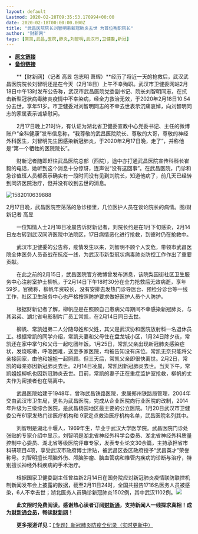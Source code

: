 ```yaml
---
layout: default
Lastmod: 2020-02-28T09:35:53.170994+00:00
date: 2020-02-18T00:00:00.000Z
title: "武昌医院院长刘智明患新冠肺炎去世 为首位殉职院长"
author: "财新网"
tags: [常凯,武昌,医院,肺炎,刘智明,武汉市,卫健委,新冠]
---
```


* [**原文链接**](http://www.caixin.com/2020-02-18/101517038.html)
* [**备份链接**](http://archive.is/9Ocxa)


　　**【财新网】（记者 高昱 包志明 萧辉）**经历了将近一天的抢救后，武汉武昌医院院长刘智明还是在今天（2月18日）上午不幸殉职。武汉市卫健委网站2月18日中午13时发布公告称，武汉市武昌医院党委副书记、院长刘智明同志，在抗击新型冠状病毒肺炎疫情中不幸染病，经全力救治无效，于2020年2月18日10:54分去世，享年51岁。市卫健委对刘智明同志的不幸去世表示沉痛哀悼，向刘智明同志的家属表示诚挚慰问。

　　2月17日晚上21时许，有认证为湖北省卫健委宣教中心党委书记、主任的微博账户“全科健康”发布信息称，“我尊敬的武昌医院院长、尊敬的大哥，尊敬的神经外科医生，刘智明先生因感染新冠肺炎，于2020年2月17日晚，走了”，并称他是“第一个牺牲的医院院长”。

　　财新记者随即赶往武昌医院总部（西院），途中亦打通武昌医院宣传科科长崔毅的电话，她听到这个消息十分惊讶，连声说“没有这回事”。在武昌医院，门诊和急诊值班人员都表示确实有一段时间没有见到刘院长，知道他病了，前几天已经转到同济医院治疗，但并没有收到去世的消息。

![1582010639888](/images/post/d0132d86d20bf7d1b5553372c3aecada.jpg)

2月17日晚，武昌医院空荡荡的急诊楼里，几位医护人员在谈论院长的病情。图/财新记者 高昱

　　一位知情人士2月18日凌晨告诉财新记者，刘院长约是在1月下旬感染，2月14日左右转到武汉同济医院中法院区，17日病情恶化进行抢救，到彼时仍在抢救中。

　　武汉市卫健委的公告称，疫情发生以来，刘智明不顾个人安危，带领市武昌医院全体医务人员奋战在抗疫一线，为武汉市新型冠状病毒肺炎防控工作作出了重要贡献。

　　在此之前的2月15日，武昌医院官方微博曾发布消息，该院梨园街社区卫生服务中心注射室护士柳帆，于2月14日下午18时30分在全力抢救后无效病逝，享年59岁。官微称，柳帆年资较长，没有安排去发热门诊导医台、预检分诊台等一线工作，社区卫生服务中心也严格按照防护要求做好医护人员个人防护。

　　根据财新记者了解，柳帆应是在照顾自己患病父母期间不幸感染新冠肺炎，与其弟弟、湖北省电影制片厂员工常凯，在2月14日同日去世。

　　柳帆、常凯姐弟二人分随母姓和父姓，其父是武汉协和医院放射科一名退休员工。根据常凯的同学介绍，常凯夫妻和父母住在盘龙城小区，1月24日除夕夜，常凯还在家中掌勺和父母一起吃团年饭。1月25日，常凯父亲出现新冠肺炎感染症状，发烧咳嗽，呼吸困难，送至多家医院，均被告知没有床位。常凯无奈只能将父亲接回家，由他和姐姐一起照顾。但三天后，常凯父亲即很快离世。2月2日，常凯的母亲亦因新冠肺炎去世。2月14日凌晨，常凯因新冠肺炎去世。当天下午，常凯姐姐柳帆也因新冠肺炎去世。目前，常凯的妻子正在重症监护室抢救，柳帆的丈夫作为密接者也在隔离中。

　　武昌医院始建于1948年，曾称武昌铁路医院，隶属郑州铁路局管理，2004年交由武汉市卫生局，更名为武昌医院，完成从企业医院向行业医院的改制，2014年升级为三级综合医院，是武昌杨园地区最主要的公立医院。1月20日武汉市卫健委公布61家发热门诊医疗机构和 9家定点救治医疗机构名单，武昌医院名列其中。

　　刘智明是湖北十堰人，1969年生，毕业于武汉大学医学院。武昌医院门诊处张贴的专家介绍中显示，刘智明是湖北省神经外科学会委员、湖北省神经外科质量控制中心委员、湖北省等级医院评审专家，发表专业论文30余篇，主持承担省市科研项目4项，享受武汉市政府博士津贴，被武昌区委区政府授予“武昌英才”荣誉称号。刘智明擅长颅脑外伤、颅脑肿瘤、脑血管病和椎管内疾病的诊断与治疗，特别擅长神经外科疾病的手术治疗。

　　根据国家卫健委副主任曾益新2月14日在国务院应对新冠肺炎疫情联防联控机制新闻发布会上披露的数据，截至2月11日24时，全国共报告1716名医务人员被感染，6人不幸去世；湖北医务人员确诊新冠肺炎1502例，其中武汉1102例。[![](/images/post/d02a42d9cb3dec9320e5f550278911c7.ico)](http://www.caixin.com/2020-02-18/101517038.html)

　　**此文限时免费阅读。感谢热心读者订阅[财新通](http://mall.caixin.com/mall/web/product/product.html?id=733&originReferrer=appfree&channelSource=appfree)，支持新闻人一线探求真相！成为[财新通会员](http://mall.caixin.com/mall/web/list/list.html?type=127&originReferrer=appfree&channelSource=appfree)，畅读[财新网](https://datayi.cn/1lnZaaidYRRn)！**

　　**更多报道详见：**[【专题】新冠肺炎防疫全纪录（实时更新中）](http://m.app.caixin.com/m_topic_detail/1473.html)

